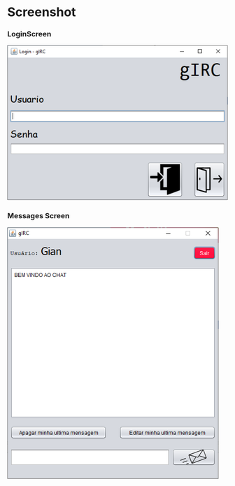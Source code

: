 # Screenshot
### LoginScreen
![Login Screen](/assets/login_screen.PNG)
### Messages Screen
![Message Screen](/assets/message_screen.PNG)
